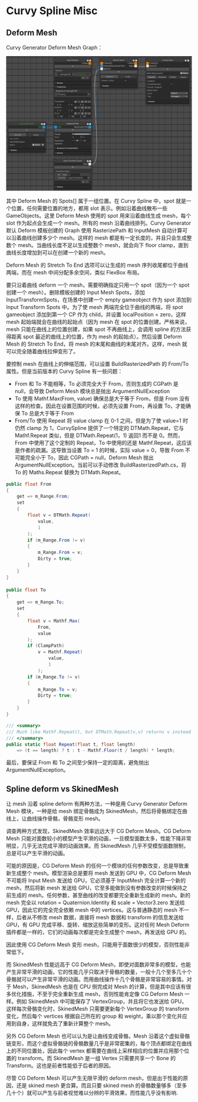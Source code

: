 # Curvy Spline Misc

## Deform Mesh

Curvy Generator Deform Mesh Graph：

![CG_DeforMesh](Image/CG_DeforMesh.png)

其中 Deform Mesh 的 Spots[] 属于一组位置。在 Curvy Spline 中，spot 就是一个位置，任何需要位置的地方，都用 slot 表示。例如沿着曲线散布一些 GameObjects。这里 Deform Mesh 使用的 spot 用来沿着曲线生成 mesh，每个 slot 作为起点会生成一个 mesh。所有的 mesh 沿着曲线排列。Curvy Generator 默认 Deform 模板创建的 Graph 使用 RasterizePath 和 InputMesh 自动计算可以沿着曲线创建多少个 mesh。这样的 mesh 都是有一定长度的，并且只会生成整数个 mesh。当曲线长度不足以生成整数个 mesh，就会向下 floor clamp，直到曲线长度增加到可以在创建一个新的 mesh。

Deform Mesh 的 Stretch To End 选项可以让生成的 mesh 序列收尾都位于曲线两端，而在 mesh 中间分配多余空间，类似 FlexBox 布局。

要只沿着曲线 deform 一个 mesh，需要明确指定只用一个 spot（因为一个 spot 创建一个 mesh）。删除模板创建的 Input Mesh Spots，添加 InputTransformSpots，在场景中创建一个 empty gameobject 作为 spot 添加到 Input Transform Spots 中。为了使 mesh 两端完全位于曲线的两端，将 spot gameobject 添加到第一个 CP 作为 child，并设置 localPosition = zero，这样 mesh 起始端就会在曲线的起始点（因为 mesh 在 spot 的位置创建。严格来说，mesh 只能在曲线上的位置创建，如果 spot 不再曲线上，会调用 spline 的方法获得距离 spot 最近的曲线上的位置，作为 mesh 的起始点）。然后设置 Deform Mesh 的 Stretch To End，将 mesh 的末尾和曲线的末尾对齐。这样，mesh 就可以完全随着曲线拉伸变形了。

要控制 mesh 在曲线上的伸缩范围，可以设置 BuildRasterizedPath 的 From/To 属性。但是当前版本的 Curvy Spline 有一些问题：

- From 和 To 不能相等，To 必须完全大于 From，否则生成的 CGPath 是 null，会导致 Deform Mesh 模块总是抛出 ArgumentNullException
- To 使用 Mathf.Max(From, value) 确保总是大于等于 From，但是 From 没有这样的检查。因此在设置范围的时候，必须先设置 From，再设置 To，才能确保 To 总是大于等于 From
- From/To 使用 Repeat 将 value clamp 在 0-1 之间，但是为了使 value=1 时仍然 clamp 为 1，CurvySpline 提供了一个特定的 DTMath.Repeat，它与 Mathf.Repeat 类似，但是 DTMath.Repeat(1，1) 返回1 而不是 0。然而，From 中使用了这个定制的 Repeat，To 中使用的还是 Mathf.Repeat，这应该是作者的疏漏。这导致当设置 To = 1 的时候，实际 value = 0，导致 From 不可能完全小于 To，因此 CGPath = null，Deform Mesh 抛出 ArgumentNullException。当前可以手动修改 BuildRasterizedPath.cs，将 To 的 Maths.Repeat 替换为 DTMath.Repeat。


```C#
public float From
{
    get => m_Range.From;
    set
    {
        float v = DTMath.Repeat(
            value,
            1
        );
        if (m_Range.From != v)
        {
            m_Range.From = v;
            Dirty = true;
        }
    }
}

public float To
{
    get => m_Range.To;
    set
    {
        float v = Mathf.Max(
            From,
            value
        );
        if (ClampPath)
            v = Mathf.Repeat(
                value,
                1
            );
        if (m_Range.To != v)
        {
            m_Range.To = v;
            Dirty = true;
        }
    }
}
```

```C#
/// <summary>
/// Much like Mathf.Repeat(), but DTMath.Repeat(v,v) returns v instead of 0
/// </summary>
public static float Repeat(float t, float length)
    => (t == length) ? t : t - Mathf.Floor(t / length) * length;
```

最后，要保证 From 和 To 之间至少保持一定的距离，避免抛出 ArgumentNullException。

## Spline deform vs SkinedMesh

让 mesh 沿着 spline deform 有两种方法，一种是用 Curvy Generator Deform Mesh 模块，一种是给 mesh 绑定骨骼成为 SkinedMesh，然后将骨骼绑定在曲线上，让曲线操作骨骼，骨骼变形 mesh。

调查两种方式发现，SkinedMesh 效率远远大于 CG Deform Mesh。CG Deform Mesh 只能对面数较小的模型产生平滑的动画，一旦模型面数太多，性能下降非常明显，几乎无法完成平滑的动画效果。而 SkinedMesh 几乎不受模型面数限制，总是可以产生平滑的动画。

可能的原因是，CG Deform Mesh 的任何一个模块的任何参数改变，总是导致重新生成整个 mesh。模型渲染总是要将 mesh 发送到 GPU 中，CG Deform Mesh 不可能将 Input Mesh 发送给 GPU，它必须基于 InputMesh 完全计算一个新的 mesh，然后将新 mesh 发送给 GPU，它至多能做到没有参数改变的时候保持之前生成的 mesh。任何参数，甚至曲线的改变都要完全重新生成新的 mesh。新的 mesh 完全以 rotation = Quaternion.Identity 和 scale = Vector3.zero 发送给 GPU，因此它的完全完全依赖 mesh 中的 vertices。这与普通静态的 mesh 不一样，后者从不修改 mesh 数据，直接将 mesh 数据和 transform 的信息发送给 GPU，有 GPU 完成平移、旋转、缩放这些简单的变形。这对任何 Mesh Deform 插件都是一样的，它们的动画每次都是完全生成整个 mesh，再发送给 GPU 的。

因此使用 CG Deform Mesh 变形 mesh，只能用于面数很少的模型，否则性能非常低下。

而 SkinedMesh 性能远高于 CG Deform Mesh，即使对面数非常多的模型，也能产生非常平滑的动画，它的性能几乎只取决于骨骼的数量，一般十几个至多几十个骨骼就可以产生非常平滑的动画。而用曲线操作十几个骨骼是非常容易的事情。对于 Mesh，SkinedMesh 也是在 CPU 侧完成对 Mesh 的计算，但是其中应该有很多优化措施，不至于完全重新生成 mesh，否则性能肯定像 CG Deform Mesh 一样。例如 SkinedMesh 中可能保存了 VertexGroup，并且将它也发送给 GPU，这样每次骨骼变化时，SkinedMesh 只需要更新每个 VertexGroup 的 transform 变化，然后每个 vertices 根据自己所在的 group 和 weight，乘以那个变化并应用到自身，这样就免去了重新计算整个 mesh。

另外 CG Deform Mesh 也可以认为是让曲线变成骨骼，Mesh 沿着这个虚拟骨骼链变形，而这个虚拟骨骼链的骨骼数量几乎是非常密集的，每个顶点都绑定在曲线上的不同位置处，因此每个 vertex 都需要在曲线上采样相应的位置并应用那个位置的 transform。而 SkinedMesh 是一组 Vertex 只需要共享一个 Bone 的 Transform。这也是前者性能低于后者的原因。

尽管 CG Deform Mesh 可以产生无限平滑的 deform mesh，但是出于性能的原因，还是 skined mesh 更合算。而且只要 skined mesh 的骨骼数量够多（至多几十个）就可以产生与前者视觉难以分辨的平滑效果，而性能几乎没有影响.

